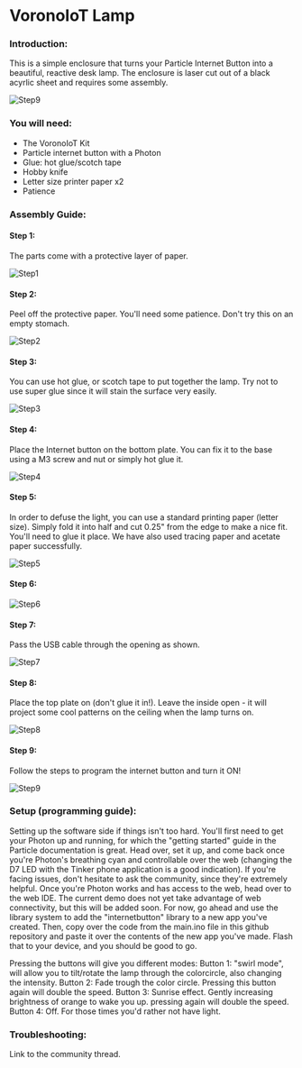 # VoronoIoT Lamp

### Introduction:

This is a simple enclosure that turns your Particle Internet Button into a beautiful, reactive desk lamp. The enclosure is laser cut out of a black acyrlic sheet and requires some assembly.

![Step9](https://github.com/spark/vorono-iot-lamp/blob/master/images/iso-on.jpg)

### You will need:
 - The VoronoIoT Kit
 - Particle internet button with a Photon
 - Glue: hot glue/scotch tape
 - Hobby knife
 - Letter size printer paper x2
 - Patience

### Assembly Guide:

#### Step 1:

The parts come with a protective layer of paper.

![Step1](https://github.com/spark/vorono-iot-lamp/blob/master/images/top-01.JPG)

#### Step 2:

Peel off the protective paper. You'll need some patience. Don't try this on an empty stomach.

![Step2](https://github.com/spark/vorono-iot-lamp/blob/master/images/peeled.JPG)

#### Step 3:

You can use hot glue, or scotch tape to put together the lamp. Try not to use super glue since it will stain the surface very easily.

![Step3](https://github.com/spark/vorono-iot-lamp/blob/master/images/step3.jpg)

#### Step 4:

Place the Internet button on the bottom plate. You can fix it to the base using a M3 screw and nut or simply hot glue it.

![Step4](https://github.com/spark/vorono-iot-lamp/blob/master/images/step4.jpg)

#### Step 5:

In order to defuse the light, you can use a standard printing paper (letter size). Simply fold it into half and cut 0.25" from the edge to make a nice fit. You'll need to glue it place. We have also used tracing paper and acetate paper successfully.

![Step5](https://github.com/spark/vorono-iot-lamp/blob/master/images/step5.jpg)

#### Step 6:
![Step6](https://github.com/spark/vorono-iot-lamp/blob/master/images/step6.jpg)

#### Step 7:

Pass the USB cable through the opening as shown.

![Step7](https://github.com/spark/vorono-iot-lamp/blob/master/images/top-open.jpg)

#### Step 8:

Place the top plate on (don't glue it in!). Leave the inside open - it will project some cool patterns on the ceiling when the lamp turns on.

![Step8](https://github.com/spark/vorono-iot-lamp/blob/master/images/step7.jpg)

#### Step 9:

Follow the steps to program the internet button and turn it ON!

![Step9](https://github.com/spark/vorono-iot-lamp/blob/master/images/iso-on.jpg)


### Setup (programming guide):

Setting up the software side if things isn't too hard. You'll first need to get your Photon up and running, for which the "getting started" guide in the Particle documentation is great. Head over, set it up, and come back once you're Photon's breathing cyan and controllable over the web (changing the D7 LED with the Tinker phone application is a good indication). If you're facing issues, don't hesitate to ask the community, since they're extremely helpful.
Once you're Photon works and has access to the web, head over to the web IDE. The current demo does not yet take advantage of web connectivity, but this will be added soon. For now, go ahead and use the library system to add the "internetbutton" library to a new app you've created. Then, copy over the code from the main.ino file in this github repository and paste it over the contents of the new app you've made. Flash that to your device, and you should be good to go.

Pressing the buttons will give you different modes:
Button 1: "swirl mode", will allow you to tilt/rotate the lamp through the colorcircle, also changing the intensity.
Button 2: Fade trough the color circle. Pressing this button again will double the speed.
Button 3: Sunrise effect. Gently increasing brightness of orange to wake you up. pressing again will double the speed.
Button 4: Off. For those times you'd rather not have light.

### Troubleshooting:

Link to the community thread.
